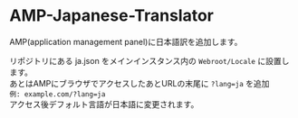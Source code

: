 # AMP-Japanese-Translator
AMP(application management panel)に日本語訳を追加します。  
  
リポジトリにある ja.json をメインインスタンス内の `Webroot/Locale` に設置します。  
あとはAMPにブラウザでアクセスしたあとURLの末尾に `?lang=ja` を追加  
`例: example.com/?lang=ja`  
アクセス後デフォルト言語が日本語に変更されます。

